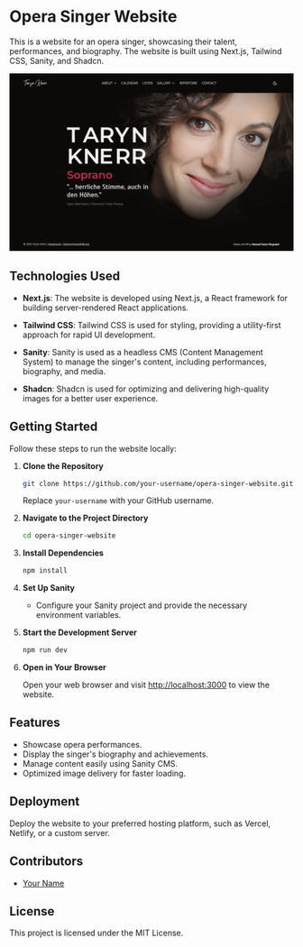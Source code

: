 # Opera Singer Website

This is a website for an opera singer, showcasing their talent, performances, and biography. The website is built using Next.js, Tailwind CSS, Sanity, and Shadcn.

![Website Screenshot](public/screenshot.png)

## Technologies Used

- **Next.js**: The website is developed using Next.js, a React framework for building server-rendered React applications.

- **Tailwind CSS**: Tailwind CSS is used for styling, providing a utility-first approach for rapid UI development.

- **Sanity**: Sanity is used as a headless CMS (Content Management System) to manage the singer's content, including performances, biography, and media.

- **Shadcn**: Shadcn is used for optimizing and delivering high-quality images for a better user experience.

## Getting Started

Follow these steps to run the website locally:

1. **Clone the Repository**

   ```bash
   git clone https://github.com/your-username/opera-singer-website.git
   ```

   Replace `your-username` with your GitHub username.

2. **Navigate to the Project Directory**

   ```bash
   cd opera-singer-website
   ```

3. **Install Dependencies**

   ```bash
   npm install
   ```

4. **Set Up Sanity**

   - Configure your Sanity project and provide the necessary environment variables.

5. **Start the Development Server**

   ```bash
   npm run dev
   ```

6. **Open in Your Browser**

   Open your web browser and visit [http://localhost:3000](http://localhost:3000) to view the website.

## Features

- Showcase opera performances.
- Display the singer's biography and achievements.
- Manage content easily using Sanity CMS.
- Optimized image delivery for faster loading.

## Deployment

Deploy the website to your preferred hosting platform, such as Vercel, Netlify, or a custom server.

## Contributors

- [Your Name](https://github.com/manuelpastorringuelet)

## License

This project is licensed under the MIT License.
